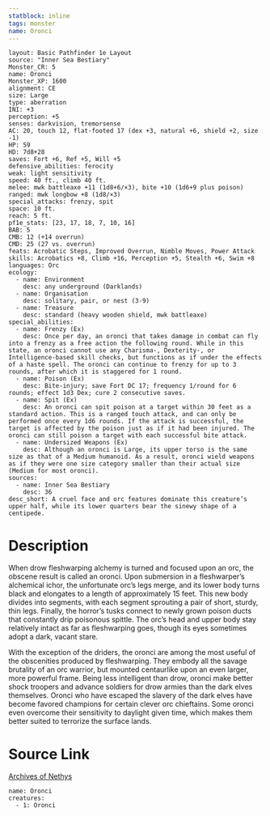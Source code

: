 ```yaml
---
statblock: inline
tags: monster
name: Oronci
---
```

```statblock
layout: Basic Pathfinder 1e Layout
source: "Inner Sea Bestiary"
Monster_CR: 5
name: Oronci
Monster_XP: 1600
alignment: CE
size: Large
type: aberration
INI: +3
perception: +5
senses: darkvision, tremorsense
AC: 20, touch 12, flat-footed 17 (dex +3, natural +6, shield +2, size -1)
HP: 59
HD: 7d8+28
saves: Fort +6, Ref +5, Will +5
defensive_abilities: ferocity
weak: light sensitivity
speed: 40 ft., climb 40 ft.
melee: mwk battleaxe +11 (1d8+6/×3), bite +10 (1d6+9 plus poison)
ranged: mwk longbow +8 (1d8/×3)
special_attacks: frenzy, spit
space: 10 ft.
reach: 5 ft.
pf1e_stats: [23, 17, 18, 7, 10, 16]
BAB: 5
CMB: 12 (+14 overrun)
CMD: 25 (27 vs. overrun)
feats: Acrobatic Steps, Improved Overrun, Nimble Moves, Power Attack
skills: Acrobatics +8, Climb +16, Perception +5, Stealth +6, Swim +8
languages: Orc
ecology:
  - name: Environment
    desc: any underground (Darklands)
  - name: Organisation
    desc: solitary, pair, or nest (3-9)
  - name: Treasure
    desc: standard (heavy wooden shield, mwk battleaxe)
special_abilities:
  - name: Frenzy (Ex)
    desc: Once per day, an oronci that takes damage in combat can fly into a frenzy as a free action the following round. While in this state, an oronci cannot use any Charisma-, Dexterity-, or Intelligence-based skill checks, but functions as if under the effects of a haste spell. The oronci can continue to frenzy for up to 3 rounds, after which it is staggered for 1 round.
  - name: Poison (Ex)
    desc: Bite-injury; save Fort DC 17; frequency 1/round for 6 rounds; effect 1d3 Dex; cure 2 consecutive saves.
  - name: Spit (Ex)
    desc: An oronci can spit poison at a target within 30 feet as a standard action. This is a ranged touch attack, and can only be performed once every 1d6 rounds. If the attack is successful, the target is affected by the poison just as if it had been injured. The oronci can still poison a target with each successful bite attack.
  - name: Undersized Weapons (Ex)
    desc: Although an oronci is Large, its upper torso is the same size as that of a Medium humanoid. As a result, oronci wield weapons as if they were one size category smaller than their actual size (Medium for most oronci).
sources:
  - name: Inner Sea Bestiary
    desc: 36
desc_short: A cruel face and orc features dominate this creature’s upper half, while its lower quarters bear the sinewy shape of a centipede.
```
# Description
When drow fleshwarping alchemy is turned and focused upon an orc, the obscene result is called an oronci. Upon submersion in a fleshwarper’s alchemical ichor, the unfortunate orc’s legs merge, and its lower body turns black and elongates to a length of approximately 15 feet. This new body divides into segments, with each segment sprouting a pair of short, sturdy, thin legs. Finally, the horror’s tusks connect to newly grown poison ducts that constantly drip poisonous spittle. The orc’s head and upper body stay relatively intact as far as fleshwarping goes, though its eyes sometimes adopt a dark, vacant stare.

With the exception of the driders, the oronci are among the most useful of the obscenities produced by fleshwarping. They embody all the savage brutality of an orc warrior, but mounted centaurlike upon an even larger, more powerful frame. Being less intelligent than drow, oronci make better shock troopers and advance soldiers for drow armies than the dark elves themselves. Oronci who have escaped the slavery of the dark elves have become favored champions for certain clever orc chieftains. Some oronci even overcome their sensitivity to daylight given time, which makes them better suited to terrorize the surface lands.
# Source Link
[Archives of Nethys](https://aonprd.com/MonsterDisplay.aspx?ItemName=Oronci)
```encounter-table
name: Oronci
creatures:
  - 1: Oronci
```

